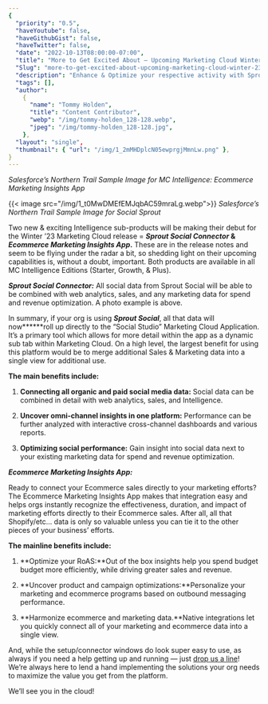 ```yaml
---
{
  "priority": "0.5",
  "haveYoutube": false,
  "haveGithubGist": false,
  "haveTwitter": false,
  "date": "2022-10-13T08:00:00-07:00",
  "title": "More to Get Excited About — Upcoming Marketing Cloud Winter ’23 Releases",
  "Slug": "more-to-get-excited-about-upcoming-marketing-cloud-winter-23-releases",
  "description": "Enhance & Optimize your respective activity with Sprout Social Connector & Ecommerce Marketing Insights App!",
  "tags": [],
  "author":
    {
      "name": "Tommy Holden",
      "title": "Content Contributor",
      "webp": "/img/tommy-holden_128-128.webp",
      "jpeg": "/img/tommy-holden_128-128.jpg",
    },
  "layout": "single",
  "thumbnail": { "url": "/img/1_2mMHDplcN05ewprgjMmnLw.png" },
}
---
```


_Salesforce’s Northern Trail Sample Image for MC Intelligence: Ecommerce Marketing Insights App_

{{< image src="/img/1_t0MwDMEfEMJqbAC59mraLg.webp">}}
_Salesforce’s Northern Trail Sample Image for Social Sprout_

Two new & exciting Intelligence sub-products will be making their debut for the Winter ’23 Marketing Cloud release = **_Sprout Social_ _Connector_ & _Ecommerce Marketing Insights App_.** These are in the release notes and seem to be flying under the radar a bit, so shedding light on their upcoming capabilities is, without a doubt, important. Both products are available in all MC Intelligence Editions (Starter, Growth, & Plus).

**_Sprout Social Connector:_** All social data from Sprout Social will be able to be combined with web analytics, sales, and any marketing data for spend and revenue optimization. A photo example is above.

In summary, if your org is using **_Sprout Social_**, all that data will now**\*\***roll up directly to the “Social Studio” Marketing Cloud Application. It’s a primary tool which allows for more detail within the app as a dynamic sub tab within Marketing Cloud. On a high level, the largest benefit for using this platform would be to merge additional Sales & Marketing data into a single view for additional use.

**The main benefits include:**

1. **Connecting all organic and paid social media data:** Social data can be combined in detail with web analytics, sales, and Intelligence.

1. **Uncover omni-channel insights in one platform:** Performance can be further analyzed with interactive cross-channel dashboards and various reports.

1. **Optimizing social performance:** Gain insight into social data next to your existing marketing data for spend and revenue optimization.

**_Ecommerce Marketing Insights App:_**

Ready to connect your Ecommerce sales directly to your marketing efforts? The Ecommerce Marketing Insights App makes that integration easy and helps orgs instantly recognize the effectiveness, duration, and impact of marketing efforts directly to their Ecommerce sales. After all, all that Shopify/etc… data is only so valuable unless you can tie it to the other pieces of your business’ efforts.

**The mainline benefits include:**

1. **Optimize your RoAS:**Out of the box insights help you spend budget budget more efficiently, while driving greater sales and revenue.

1. **Uncover product and campaign optimizations:**Personalize your marketing and ecommerce programs based on outbound messaging performance.

1. **Harmonize ecommerce and marketing data.**Native integrations let you quickly connect all of your marketing and ecommerce data into a single view.

And, while the setup/connector windows do look super easy to use, as always if you need a help getting up and running — just [drop us a line](https://appexchange.salesforce.com/appxConsultingListingDetail?listingId=a0N30000001gF9jEAE)! We’re always here to lend a hand implementing the solutions your org needs to maximize the value you get from the platform.

We’ll see you in the cloud!

